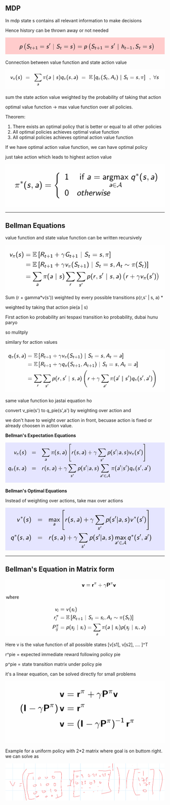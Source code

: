 ## MDP 

In mdp state s contains all relevant information to make decisions

Hence history can be thrown away or not needed

![alt text](image.png)

Connection between value function and state action value

![alt text](image-1.png)

sum the state action value weighted by the probability of taking that action

optimal value function -> max value function over all policies. 

Theorem:

1. There exists an optimal policy that is better or equal to all other policies
2. All optimal policies achieves optimal value function
3. All optimal policies achieves optimal action value function


If we have optimal action value function, we can have optimal policy

just take action which leads to highest action value

![alt text](image-2.png)
 
---

## Bellman Equations

value function and state value function can be written recursively

![alt text](image-3.png)

Sum (r + gamma*v(s')) weighted by every possible transitions p(r,s' | s, a) * 

weighted by taking that action pie(a | s)

First action ko probability ani tespaxi transition ko probability, dubai hunu paryo

so mulitply

similary for action values

![alt text](image-4.png)

same value function ko jastai equation ho

convert v_pie(s') to q_pie(s',a') by weighting over action and

we don't have to weight over action in front, becuase action is fixed or already choosen in action value. 


__Bellman's Expectation Equations__

![alt text](image-5.png)

__Bellman's Optimal Equations__

Instead of weighting over actions, take max over actions

![alt text](image-6.png)

---

## Bellman's Equation in Matrix form

![alt text](image-7.png)

Here v is the value function of all possible states [v[s1], v[s2], .... ]^T

r^pie = expected immediate reward following policy pie

p^pie = state transition matrix under policy pie

it's a linear equation, can be solved directly for small problems

![alt text](image-8.png)

Example for a uniform policy with 2*2 matrix where goal is on buttom right.
we can solve as

![alt text](image-9.png)





